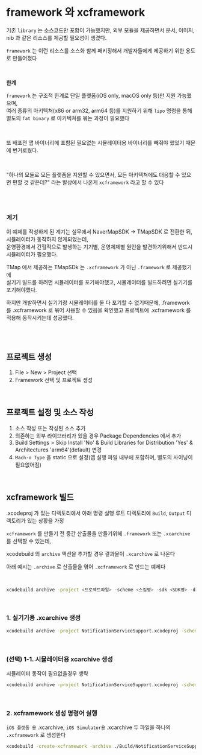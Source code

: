 # framework 와 xcframework

기존 `library` 는 소스코드만 포함이 가능했지만, 외부 모듈을 제공하면서 문서, 이미지, nib 과 같은 리소스를 제공할 필요성이 생겼다.

`framework` 는 이런 리소스를 소스화 함께 패키징해서 개발자들에게 제공하기 위한 용도로 만들어졌다

</br>

**한계**

`framework` 는 구조적 한계로 단일 플랫폼(iOS only, macOS only 등)만 지원 가능했으며,  
여러 종류의 아키텍쳐(x86 or arm32, arm64 등)를 지원하기 위해 `lipo` 명령을 통해 별도의 `fat binary` 로 아키텍쳐를 묶는 과정이 필요했다

</br>

또 배포전 앱 바이너리에 포함된 필요없는 시뮬레이터용 바이너리를 빼줘야 했었기 때문에 번거로웠다.

</br>

"하나의 모듈로 모든 플랫폼을 지원할 수 있으면서, 모든 아키텍쳐에도 대응할 수 있으면 편할 것 같은데?" 라는 발상에서 나온게 `xcframework` 라고 할 수 있다

</br>
</br>

### 계기

이 예제를 작성하게 된 계기는 실무에서 NaverMapSDK -> TMapSDK 로 전환한 뒤, 시뮬레이터가 동작하지 않게되었는데,  
운영환경에서 간헐적으로 발생하는 기기별, 운영체제별 원인을 발견하기위해서 반드시 시뮬레이터가 필요했다.

TMap 에서 제공하는 TMapSDk 는 `.xcframework` 가 아닌 `.framework` 로 제공했기에  
실기기 빌드를 하려면 시뮬레이터를 포기해야했고, 시뮬레이터를 빌드하려면 실기기를 포기해야했다.

하지만 개발하면서 실기기랑 시뮬레이터를 둘 다 포기할 수 없기때문에, .framework 를 .xcframework 로 묶어 사용할 수 있음을 확인했고
프로젝트에 .xcframework 를 적용해 동작시키는데 성공했다.

</br>

<!--TODO: xcframework 특성 작성 -->

</br>

## 프로젝트 생성

1. File > New > Project 선택
2. Framework 선택 및 프로젝트 생성

</br>

## 프로젝트 설정 및 소스 작성

1. 소스 작성 또는 작성된 소스 추가
2. 의존하는 외부 라이브러리가 있을 경우 Package Dependencies 에서 추가
3. Build Settings > Skip Install 'No' & Build Libraries for Distribution 'Yes' & Architectures 'arm64'(default) 변경
4. `Mach-o Type` 을 static 으로 설정(앱 실행 파일 내부에 포함하며, 별도의 사이닝이 필요없어짐)

</br>

## xcframework 빌드

.xcodeproj 가 있는 디렉토리에서 아래 명령 실행
루트 디렉토리에 `Build`, `Output` 디렉토리가 있는 상황을 가정

`xcframework` 를 만들기 전 중간 산출물을 만들기위헤 `.framework` 또는 `.xcarchive` 를 선택할 수 있는데,  

xcodebuild 의 `archive` 액션을 추가할 경우 결과물이 `.xcarchive` 로 나온다

아래 예시는 `.archive` 로 산출물을 엮어 `.xcframework` 로 만드는 예제다

</br>

```bash
xcodebuild archive -project <프로젝트파일> -scheme <스킴명> -sdk <SDK명> -destination <플랫폼명> -archivePath <아카이브내보낼경로>
```

</br>

### 1. 실기기용 .xcarchive 생성

```bash
xcodebuild archive -project NotificationServiceSupport.xcodeproj -scheme NotificationServiceSupport -sdk iphoneos -destination "generic/platform=iOS" -archivePath ./Build/NotificationServiceSupport.xcarchive
```

</br>

### (선택) 1-1. 시뮬레이터용 xcarchive 생성

시뮬레이터 동작이 필요없을경우 생략

```bash
xcodebuild archive -project NotificationServiceSupport.xcodeproj -scheme NotificationServiceSupport -sdk iphonesimulator -destination "generic/platform=iOS Simulator" -archivePath ./Build/NotificationServiceSupport_simulator.xcarchive
```

</br>

### 2. xcframework 생성 명령어 실행

`iOS 플랫폼 용` .xcarchive, `iOS Simulator용` .xcarchive 두 파일을 하나의 `.xcframework` 로 생성한다

```bash
xcodebuild -create-xcframework -archive ./Build/NotificationServiceSupport.xcarchive -framework NotificationServiceSupport.framework -archive ./Build/NotificationServiceSupport_simulator.xcarchive -framework NotificationServiceSupport.framework -output ./Output/NotificationServiceSupport.xcframework
```